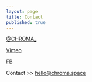 ```yaml
---
layout: page
title: Contact
published: true
---
```



<a href="http://twitter.com/CHROMA_" target="_blank">@CHROMA_</a>

<a href="https://vimeo.com/chromacollective" target="_blank">Vimeo</a>

<a href="https://www.facebook.com/chromacollective" target="_blank">FB</a>

Contact >> hello@chroma.space
